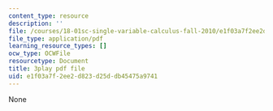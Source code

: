 ```yaml
---
content_type: resource
description: ''
file: /courses/18-01sc-single-variable-calculus-fall-2010/e1f03a7f2ee2d823d25ddb45475a9741_19x213y_uk4.pdf
file_type: application/pdf
learning_resource_types: []
ocw_type: OCWFile
resourcetype: Document
title: 3play pdf file
uid: e1f03a7f-2ee2-d823-d25d-db45475a9741
---
```

None

